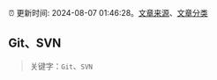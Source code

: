 :alarm_clock: 更新时间: 2024-08-07 01:46:28。[文章来源](/README.md)、[文章分类](/TAGS.md)

## Git、SVN


> 关键字：`Git`、`SVN`



